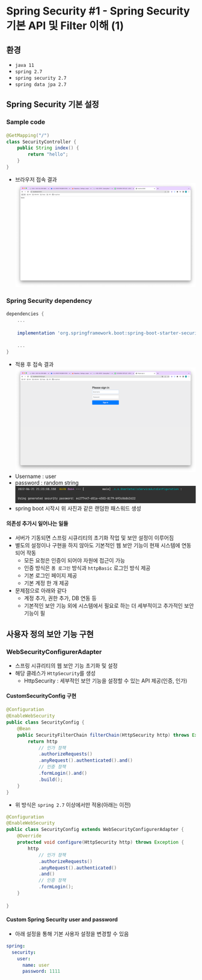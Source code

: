 # Spring Security #1 - Spring Security 기본 API 및 Filter 이해 (1)
## 환경
- `java 11`
- `spring 2.7`
- `spring security 2.7`
- `spring data jpa 2.7`

## Spring Security 기본 설정
### Sample code
```java
@GetMapping("/")
class SecurityController {
    public String index() {
        return "hello";
    }
}
```
- 브라우저 접속 결과
![img](../assets/images/spring_security/01/no_security_request.png)

### Spring Security dependency
```groovy
dependencies {
    ...
    
    implementation 'org.springframework.boot:spring-boot-starter-security'
    
    ...
}
```
- 적용 후 접속 결과
![img](../assets/images/spring_security/01/apply_security_request.png)
- Username : user
- password : random string 
![img](../assets/images/spring_security/01/apply_security_request_password.png)
- spring boot 시작시 위 사진과 같은 랜덤한 패스워드 생성
#### 의존성 추가시 일어나는 일들
- 서버가 기동되면 스프링 시큐리티의 초기화 작업 및 보안 설정이 이루어짐
- 별도의 설정이나 구현을 하지 않아도 기본적인 웹 보안 기능이 현재 시스템에 연동되어 작동
  - 모든 요청은 인증이 되어야 자원에 접근이 가능
  - 인증 방식은 `폼 로그인` 방식과 `httpBasic` 로그인 방식 제공
  - 기본 로그인 페이지 제공
  - 기본 계정 한 개 제공
- 문제점으로 아래와 같다
  - 계정 추가, 권한 추가, DB 연동 등
  - 기본적인 보안 기능 외에 시스템에서 필요로 하는 더 세부적이고 추가적인 보안기능이 필

## 사용자 정의 보안 기능 구현
### WebSecurityConfigurerAdapter
- 스프링 시큐리티의 웹 보안 기능 초기화 및 설정 
- 해당 클레스가 `HttpSecurity`를 생성
  - HttpSecurity : 세부적인 보안 기능을 설정할 수 있는 API 제공(인증, 인가)

#### CustomSecurityConfig 구현
```java
@Configuration
@EnableWebSecurity
public class SecurityConfig {
    @Bean
    public SecurityFilterChain filterChain(HttpSecurity http) throws Exception {
        return http
            // 인가 정책
            .authorizeRequests()
            .anyRequest().authenticated().and()
            // 인증 정책
            .formLogin().and()
            .build();
    }
}
```

- 위 방식은 `spring 2.7` 이상에서만 적용(아래는 이전)
```java
@Configuration
@EnableWebSecurity
public class SecurityConfig extends WebSecurityConfigurerAdapter {
    @Override
    protected void configure(HttpSecurity http) throws Exception {
        http
            // 인가 정책
            .authorizeRequests()
            .anyRequest().authenticated()
            .and()
            // 인증 정책
            .formLogin();
    } 
    
}
```
#### Custom Spring Security user and password
- 아래 설정을 통해 기본 사용자 설정을 변경할 수 있음
```yaml
spring:
  security:
    user:
      name: user
      password: 1111
```